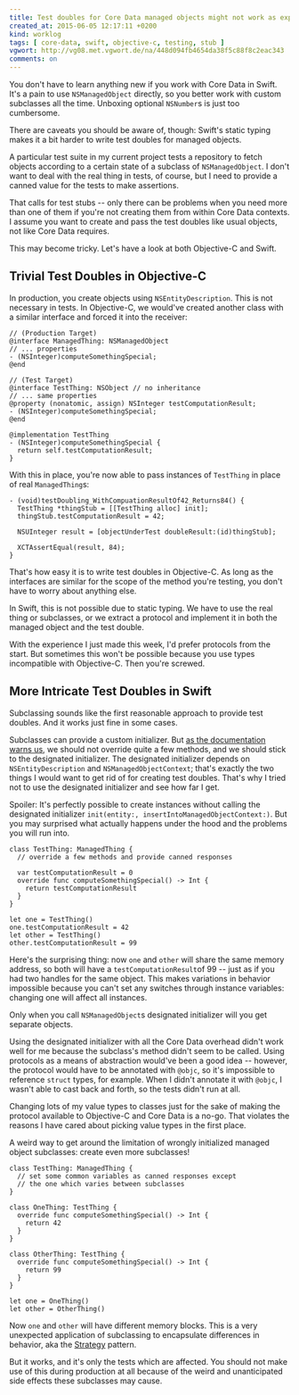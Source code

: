```yaml
---
title: Test doubles for Core Data managed objects might not work as expected
created_at: 2015-06-05 12:17:11 +0200
kind: worklog
tags: [ core-data, swift, objective-c, testing, stub ]
vgwort: http://vg08.met.vgwort.de/na/448d094fb4654da38f5c88f8c2eac343
comments: on
---
```



You don't have to learn anything new if you work with Core Data in Swift. It's a pain to use `NSManagedObject` directly, so you better work with custom subclasses all the time. Unboxing optional `NSNumber`s is just too cumbersome.

There are caveats you should be aware of, though: Swift's static typing makes it a bit harder to write test doubles for managed objects.

A particular test suite in my current project tests a repository to fetch objects according to a certain state of a subclass of `NSManagedObject`. I don't want to deal with the real thing in tests, of course, but I need to provide a canned value for the tests to make assertions.

That calls for test stubs -- only there can be problems when you need more than one of them if you're not creating them from within Core Data contexts. I assume you want to create and pass the test doubles like usual objects, not like Core Data requires. 

This may become tricky. Let's have a look at both Objective-C and Swift.

## Trivial Test Doubles in Objective-C

In production, you create objects using `NSEntityDescription`. This is not necessary in tests. In Objective-C, we would've created another class with a similar interface and forced it into the receiver:

    // (Production Target)
    @interface ManagedThing: NSManagedObject
    // ... properties
    - (NSInteger)computeSomethingSpecial;
    @end

    // (Test Target)
    @interface TestThing: NSObject // no inheritance
    // ... same properties
    @property (nonatomic, assign) NSInteger testComputationResult;
    - (NSInteger)computeSomethingSpecial;
    @end

    @implementation TestThing
    - (NSInteger)computeSomethingSpecial {
      return self.testComputationResult;
    }

With this in place, you're now able to pass instances of `TestThing` in place of real `ManagedThing`s:

    - (void)testDoubling_WithCompuationResultOf42_Returns84() {
      TestThing *thingStub = [[TestThing alloc] init];
      thingStub.testComputationResult = 42;

      NSUInteger result = [objectUnderTest doubleResult:(id)thingStub];

      XCTAssertEqual(result, 84);
    }

That's how easy it is to write test doubles in Objective-C. As long as the interfaces are similar for the scope of the method you're testing, you don't have to worry about anything else.
    
In Swift, this is not possible due to static typing. We have to use the real thing or subclasses, or we extract a protocol and implement it in both the managed object and the test double.

With the experience I just made this week, I'd prefer protocols from the start. But sometimes this won't be possible because you use types incompatible with Objective-C. Then you're screwed.


## More Intricate Test Doubles in Swift 

Subclassing sounds like the first reasonable approach to provide test doubles. And it works just fine in some cases.

Subclasses can provide a custom initializer. But [as the documentation warns us][docs], we should not override quite a few methods, and we should stick to the designated initializer. The designated initializer depends on `NSEntityDescription` and `NSManagedObjectContext`; that's exactly the two things I would want to get rid of for creating test doubles. That's why I tried not to use the designated initializer and see how far I get.

Spoiler: It's perfectly possible to create instances without calling the designated initializer `init(entity:, insertIntoManagedObjectContext:)`. But you may surprised what actually happens under the hood and the problems you will run into.

    class TestThing: ManagedThing { 
      // override a few methods and provide canned responses

      var testComputationResult = 0
      override func computeSomethingSpecial() -> Int {
        return testComputationResult
      }
    }

    let one = TestThing()
    one.testComputationResult = 42
    let other = TestThing()
    other.testComputationResult = 99

Here's the surprising thing: now `one` and `other` will share the same memory address, so both will have a `testComputationResult`of 99 -- just as if you had two handles for the same object. This makes variations in behavior impossible because you can't set any switches through instance variables: changing one will affect all instances.

Only when you call `NSManagedObject`s designated initializer will you get separate objects.

Using the designated initializer with all the Core Data overhead didn't work well for me because the subclass's method didn't seem to be called. Using protocols as a means of abstraction would've been a good idea -- however, the protocol would have to be annotated with `@objc`, so it's impossible to reference `struct` types, for example. When I didn't annotate it with `@objc`,  I wasn't able to cast back and forth, so the tests didn't run at all.

Changing lots of my value types to classes just for the sake of making the protocol available to Objective-C and Core Data is a no-go. That violates the reasons I have cared about picking value types in the first place.

A weird way to get around the limitation of wrongly initialized managed object subclasses: create even more subclasses!

    class TestThing: ManagedThing { 
      // set some common variables as canned responses except
      // the one which varies between subclasses
    }

    class OneThing: TestThing {
      override func computeSomethingSpecial() -> Int {
        return 42
      }
    }

    class OtherThing: TestThing {
      override func computeSomethingSpecial() -> Int {
        return 99
      }
    }

    let one = OneThing()
    let other = OtherThing()

Now `one` and `other` will have different memory blocks. This is a very unexpected application of subclassing to encapsulate differences in behavior, aka the [Strategy][] pattern.

But it works, and it's only the tests which are affected. You should not make use of this during production at all because of the weird and unanticipated side effects these subclasses may cause.


[strategy]: http://www.oodesign.com/strategy-pattern.html
[docs]: https://developer.apple.com/library/prerelease/ios/documentation/Cocoa/Reference/CoreDataFramework/Classes/NSManagedObject_Class/index.html
